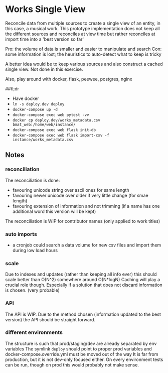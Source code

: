 # Works Single View

Reconcile data from multiple sources to create a single view of an entity, in this case, a musical work.
This prototype implementation does not keep all the different sources and reconciles at view time
but rather reconciles at import time into a 'best version so far'

Pro: the volume of data is smaller and easier to manipulate and search
Con: some information is lost; the heuristics to auto-detect what to keep is tricky

A better idea would be to keep various sources and also construct a cached single view.
Not done in this exercise.

Also, play around with docker, flask, peewee, postgres, nginx

##tl;dr

- Have docker
- `ln -s deploy.dev deploy`
- `docker-compose up -d`
- `docker-compose exec web pytest -vv`
- `docker cp deploy.dev/works_metadata.csv bmat_web:/home/web/instance/`
- `docker-compose exec web flask init-db`
- `docker-compose exec web flask import-csv -f instance/works_metadata.csv`

## Notes

### reconciliation
  The reconciliation is done:
  - favouring unicode string over ascii ones for same length
  - favouring newer unicode over older if very little change (for smae length)
  - favouring extension of information and not trimming (if a name has one additional word this version will be
  kept)

  The reconciliation is WIP for contributor names (only applied to work titles)

### auto imports
 - a cronjob could search a data volume for new csv files and import them during low load hours

### scale
 Due to indexes and updates (rather than keeping all info ever) this should scale better than O(N^2)
 somewhere around O(N\*logN)
 Caching will play a crucial role though. Especially if a solution that does not discard information is chosen.
 (very probable)

### API
 The API is WIP. Due to the method chosen (information updated to the best version) the API should be straight forward.

### different environments
 The structure is such that prod/staging/dev are already separated by env variables
 The symlink `deploy` should point to proper prod variables and docker-compose.override.yml must be moved out of the way
 It is far from production, but it is not dev-only focused either.
 On every environment tests can be run, though on prod this would probably not make sense.